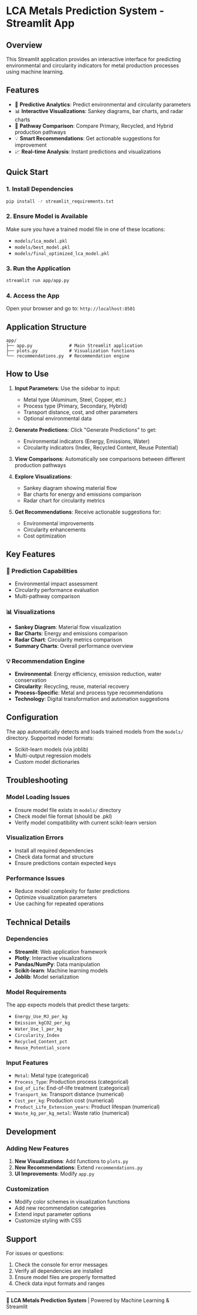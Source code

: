 # LCA Metals Prediction System - Streamlit App

## Overview
This Streamlit application provides an interactive interface for predicting environmental and circularity indicators for metal production processes using machine learning.

## Features
- 🔮 **Predictive Analytics**: Predict environmental and circularity parameters
- 📊 **Interactive Visualizations**: Sankey diagrams, bar charts, and radar charts
- 🔄 **Pathway Comparison**: Compare Primary, Recycled, and Hybrid production pathways
- 💡 **Smart Recommendations**: Get actionable suggestions for improvement
- 📈 **Real-time Analysis**: Instant predictions and visualizations

## Quick Start

### 1. Install Dependencies
```bash
pip install -r streamlit_requirements.txt
```

### 2. Ensure Model is Available
Make sure you have a trained model file in one of these locations:
- `models/lca_model.pkl`
- `models/best_model.pkl`
- `models/final_optimized_lca_model.pkl`

### 3. Run the Application
```bash
streamlit run app/app.py
```

### 4. Access the App
Open your browser and go to: `http://localhost:8501`

## Application Structure

```
app/
├── app.py              # Main Streamlit application
├── plots.py            # Visualization functions
└── recommendations.py  # Recommendation engine
```

## How to Use

1. **Input Parameters**: Use the sidebar to input:
   - Metal type (Aluminum, Steel, Copper, etc.)
   - Process type (Primary, Secondary, Hybrid)
   - Transport distance, cost, and other parameters
   - Optional environmental data

2. **Generate Predictions**: Click "Generate Predictions" to get:
   - Environmental indicators (Energy, Emissions, Water)
   - Circularity indicators (Index, Recycled Content, Reuse Potential)

3. **View Comparisons**: Automatically see comparisons between different production pathways

4. **Explore Visualizations**:
   - Sankey diagram showing material flow
   - Bar charts for energy and emissions comparison
   - Radar chart for circularity metrics

5. **Get Recommendations**: Receive actionable suggestions for:
   - Environmental improvements
   - Circularity enhancements
   - Cost optimization

## Key Features

### 🎯 Prediction Capabilities
- Environmental impact assessment
- Circularity performance evaluation
- Multi-pathway comparison

### 📊 Visualizations
- **Sankey Diagram**: Material flow visualization
- **Bar Charts**: Energy and emissions comparison
- **Radar Chart**: Circularity metrics comparison
- **Summary Charts**: Overall performance overview

### 💡 Recommendation Engine
- **Environmental**: Energy efficiency, emission reduction, water conservation
- **Circularity**: Recycling, reuse, material recovery
- **Process-Specific**: Metal and process type recommendations
- **Technology**: Digital transformation and automation suggestions

## Configuration

The app automatically detects and loads trained models from the `models/` directory. Supported model formats:
- Scikit-learn models (via joblib)
- Multi-output regression models
- Custom model dictionaries

## Troubleshooting

### Model Loading Issues
- Ensure model file exists in `models/` directory
- Check model file format (should be .pkl)
- Verify model compatibility with current scikit-learn version

### Visualization Errors
- Install all required dependencies
- Check data format and structure
- Ensure predictions contain expected keys

### Performance Issues
- Reduce model complexity for faster predictions
- Optimize visualization parameters
- Use caching for repeated operations

## Technical Details

### Dependencies
- **Streamlit**: Web application framework
- **Plotly**: Interactive visualizations
- **Pandas/NumPy**: Data manipulation
- **Scikit-learn**: Machine learning models
- **Joblib**: Model serialization

### Model Requirements
The app expects models that predict these targets:
- `Energy_Use_MJ_per_kg`
- `Emission_kgCO2_per_kg`
- `Water_Use_l_per_kg`
- `Circularity_Index`
- `Recycled_Content_pct`
- `Reuse_Potential_score`

### Input Features
- `Metal`: Metal type (categorical)
- `Process_Type`: Production process (categorical)
- `End_of_Life`: End-of-life treatment (categorical)
- `Transport_km`: Transport distance (numerical)
- `Cost_per_kg`: Production cost (numerical)
- `Product_Life_Extension_years`: Product lifespan (numerical)
- `Waste_kg_per_kg_metal`: Waste ratio (numerical)

## Development

### Adding New Features
1. **New Visualizations**: Add functions to `plots.py`
2. **New Recommendations**: Extend `recommendations.py`
3. **UI Improvements**: Modify `app.py`

### Customization
- Modify color schemes in visualization functions
- Add new recommendation categories
- Extend input parameter options
- Customize styling with CSS

## Support

For issues or questions:
1. Check the console for error messages
2. Verify all dependencies are installed
3. Ensure model files are properly formatted
4. Check data input formats and ranges

---

🌱 **LCA Metals Prediction System** | Powered by Machine Learning & Streamlit